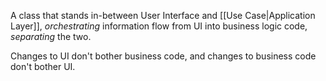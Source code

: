 A class that stands in-between User Interface and [[Use Case|Application Layer]], *orchestrating* information flow from UI into business logic code, *separating* the two.

Changes to UI don't bother business code, and changes to business code don't bother UI.
